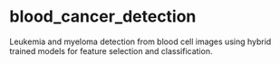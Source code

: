 # blood_cancer_detection
Leukemia and myeloma detection from blood cell images using hybrid trained models for feature selection and classification.
